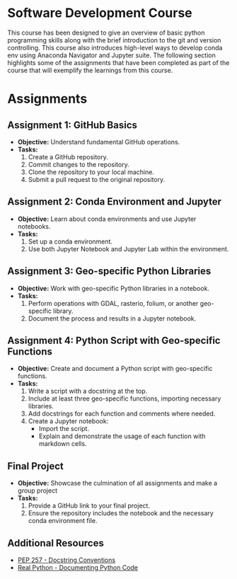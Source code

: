 # Software Development Course

This course has been designed to give an overview of basic python programming skills along with the brief introduction to the git and version controlling. 
This course also introduces high-level ways to develop conda env using Anaconda Navigator and Jupyter suite. 
The following section highlights some of the assignments that have been completed as part of the course that will exemplify the learnings from this course. 

# Assignments

## Assignment 1: GitHub Basics
- **Objective:** Understand fundamental GitHub operations.
- **Tasks:**
  1. Create a GitHub repository.
  2. Commit changes to the repository.
  3. Clone the repository to your local machine.
  4. Submit a pull request to the original repository.

## Assignment 2: Conda Environment and Jupyter
- **Objective:** Learn about conda environments and use Jupyter notebooks.
- **Tasks:**
  1. Set up a conda environment.
  2. Use both Jupyter Notebook and Jupyter Lab within the environment.

## Assignment 3: Geo-specific Python Libraries
- **Objective:** Work with geo-specific Python libraries in a notebook.
- **Tasks:**
  1. Perform operations with GDAL, rasterio, folium, or another geo-specific library.
  2. Document the process and results in a Jupyter notebook.

## Assignment 4: Python Script with Geo-specific Functions
- **Objective:** Create and document a Python script with geo-specific functions.
- **Tasks:**
  1. Write a script with a docstring at the top.
  2. Include at least three geo-specific functions, importing necessary libraries.
  3. Add docstrings for each function and comments where needed.
  4. Create a Jupyter notebook:
     - Import the script.
     - Explain and demonstrate the usage of each function with markdown cells.

## Final Project
- **Objective:** Showcase the culmination of all assignments and make a group project
- **Tasks:**
  1. Provide a GitHub link to your final project.
  2. Ensure the repository includes the notebook and the necessary conda environment file.

## Additional Resources
- [PEP 257 - Docstring Conventions](https://peps.python.org/pep-0257/)
- [Real Python - Documenting Python Code](https://realpython.com/documenting-python-code/#script-docstrings)

